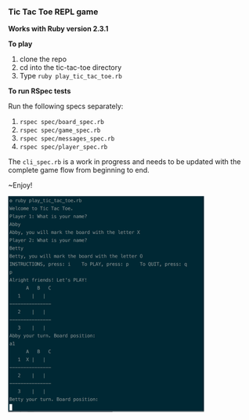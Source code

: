 ### Tic Tac Toe REPL game

**Works with Ruby version 2.3.1**

**To play**
1. clone the repo
2. cd into the tic-tac-toe directory
3. Type `ruby play_tic_tac_toe.rb` 

**To run RSpec tests**

Run the following specs separately:

1. `rspec spec/board_spec.rb`
2. `rspec spec/game_spec.rb`
3. `rspec spec/messages_spec.rb`
4. `rspec spec/player_spec.rb`

The `cli_spec.rb` is a work in progress and needs to be updated with the complete game flow from beginning to end. 

~Enjoy!

![](/images/tic_tac_image.png)


